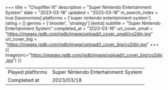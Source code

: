 +++
title = "Choplifter III"
description = "Super Nintendo Entertainment System"
date = "2023-03-18"
updated = "2023-03-18"
in_search_index = true
[taxonomies]
platforms = ['super nintendo entertainment system']
rating = []
genres = ['shooter', 'strategy']
[extra]
subtitle = "Super Nintendo Entertainment System"
completed_at = "2023-03-18"
url_cover_small = "https://images.igdb.com/igdb/image/upload/t_cover_small/co2din.jpg"
url_cover_big = "https://images.igdb.com/igdb/image/upload/t_cover_big/co2din.jpg"
+++
{{ image(src="https://images.igdb.com/igdb/image/upload/t_cover_big/co2din.jpg") }}

|              |            |
| ------------ | ---------- |
| Played platforms    | Super Nintendo Entertainment System |
| Completed at | 2023/03/18 |


